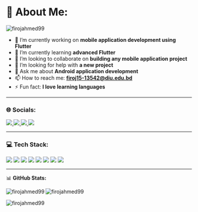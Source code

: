 <h1>💫 About Me:</h1>
<p align="left"> 
  <img src="https://komarev.com/ghpvc/?username=firojahmed99&label=Profile%20views&color=0e75b6&style=flat" alt="firojahmed99" /> 
</p>

- 🔭 I’m currently working on **mobile application development using Flutter**  
- 🌱 I’m currently learning **advanced Flutter**  
- 👯 I’m looking to collaborate on **building any mobile application project**  
- 🤝 I’m looking for help with **a new project**  
- 💬 Ask me about **Android application development**  
- 📫 How to reach me: **firoj15-13542@diu.edu.bd**  
- ⚡ Fun fact: **I love learning languages**  

---

<h3 align="left">🌐 Socials:</h3>
<p align="left">

<a href="https://facebook.com/yourprofile" target="_blank">
  <img src="https://img.shields.io/badge/Facebook-%231877F2.svg?logo=Facebook&logoColor=white"/>
</a>

<a href="https://linkedin.com/in/yourprofile" target="_blank">
  <img src="https://img.shields.io/badge/LinkedIn-%230A66C2.svg?logo=LinkedIn&logoColor=white"/>
</a>

<a href="https://www.quora.com/profile/yourprofile" target="_blank">
  <img src="https://img.shields.io/badge/Quora-%23B92B27.svg?logo=Quora&logoColor=white"/>
</a>

<a href="https://youtube.com/@yourchannel" target="_blank">
  <img src="https://img.shields.io/badge/YouTube-%23FF0000.svg?logo=YouTube&logoColor=white"/>
</a>

</p>

---

<h3 align="left">💻 Tech Stack:</h3>
<p align="left">

<!-- Dart -->
<img src="https://img.shields.io/badge/Dart-%230175C2.svg?style=for-the-badge&logo=dart&logoColor=white" />

<!-- Flutter -->
<img src="https://img.shields.io/badge/Flutter-%2302569B.svg?style=for-the-badge&logo=flutter&logoColor=white" />

<!-- Firebase -->
<img src="https://img.shields.io/badge/Firebase-%23FFCA28.svg?style=for-the-badge&logo=firebase&logoColor=black" />

<!-- MySQL -->
<img src="https://img.shields.io/badge/MySQL-%2300f.svg?style=for-the-badge&logo=mysql&logoColor=white" />

<!-- SQLite -->
<img src="https://img.shields.io/badge/SQLite-%2307405e.svg?style=for-the-badge&logo=sqlite&logoColor=white" />

<!-- Postman -->
<img src="https://img.shields.io/badge/Postman-FF6C37?style=for-the-badge&logo=postman&logoColor=white" />

<!-- Python -->
<img src="https://img.shields.io/badge/Python-3776AB?style=for-the-badge&logo=python&logoColor=white" />

<!-- AWS -->
<img src="https://img.shields.io/badge/AWS-%23FF9900.svg?style=for-the-badge&logo=amazonaws&logoColor=white" />

</p>

---

📊 **GitHub Stats:**

<p>
<img align="left" src="https://github-readme-stats.vercel.app/api/top-langs?username=firojahmed99&show_icons=true&locale=en&layout=compact" alt="firojahmed99" />
</p>

<p>
<img align="center" src="https://github-readme-stats.vercel.app/api?username=firojahmed99&show_icons=true&locale=en" alt="firojahmed99" />
</p>

<p>
<img align="center" src="https://github-readme-streak-stats.herokuapp.com/?user=firojahmed99&" alt="firojahmed99" />
</p>
